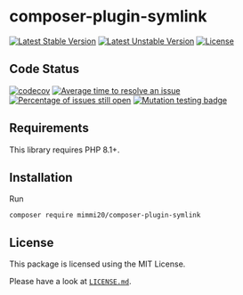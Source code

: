 # composer-plugin-symlink

[![Latest Stable Version](https://poser.pugx.org/mimmi20/composer-plugin-symlink/v/stable?format=flat-square)](https://packagist.org/packages/mimmi20/composer-plugin-symlink)
[![Latest Unstable Version](https://poser.pugx.org/mimmi20/composer-plugin-symlink/v/unstable?format=flat-square)](https://packagist.org/packages/mimmi20/composer-plugin-symlink)
[![License](https://poser.pugx.org/mimmi20/composer-plugin-symlink/license?format=flat-square)](https://packagist.org/packages/mimmi20/composer-plugin-symlink)

## Code Status

[![codecov](https://codecov.io/gh/mimmi20/composer-plugin-symlink/branch/master/graph/badge.svg)](https://codecov.io/gh/mimmi20/composer-plugin-symlink)
[![Average time to resolve an issue](https://isitmaintained.com/badge/resolution/mimmi20/composer-plugin-symlink.svg)](https://isitmaintained.com/project/mimmi20/composer-plugin-symlink "Average time to resolve an issue")
[![Percentage of issues still open](https://isitmaintained.com/badge/open/mimmi20/composer-plugin-symlink.svg)](https://isitmaintained.com/project/mimmi20/composer-plugin-symlink "Percentage of issues still open")
[![Mutation testing badge](https://img.shields.io/endpoint?style=flat&url=https%3A%2F%2Fbadge-api.stryker-mutator.io%2Fgithub.com%2Fmimmi20%2Fcomposer-plugin-symlink%2Fmaster)](https://dashboard.stryker-mutator.io/reports/github.com/mimmi20/composer-plugin-symlink/master)

## Requirements

This library requires PHP 8.1+.

## Installation

Run

```shell
composer require mimmi20/composer-plugin-symlink
```

## License

This package is licensed using the MIT License.

Please have a look at [`LICENSE.md`](LICENSE.md).
